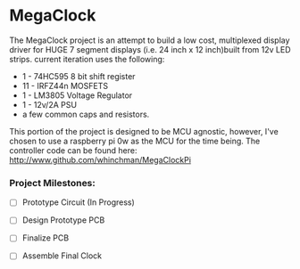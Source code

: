 # MegaClock

The MegaClock project is an attempt to build a low cost, multiplexed display driver for HUGE 7 segment displays (i.e. 24 inch x 12 inch)built from 12v LED strips. current iteration uses the following: 

* 1 - 74HC595 8 bit shift register
* 11 - IRFZ44n MOSFETS
* 1 - LM3805 Voltage Regulator
* 1 - 12v/2A PSU
* a few common caps and resistors.

This portion of the project is designed to be MCU agnostic, however, I've chosen to use a raspberry pi 0w as the MCU for the time being. The controller code can be found here: http://www.github.com/whinchman/MegaClockPi

### Project Milestones:
- [ ] Prototype Circuit (In Progress)
- [ ] Design Prototype PCB
- [ ] Finalize PCB
- [ ] Assemble Final Clock
 



